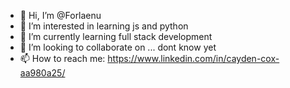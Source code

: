 - 👋 Hi, I’m @Forlaenu
- 👀 I’m interested in learning js and python
- 🌱 I’m currently learning full stack development
- 💞️ I’m looking to collaborate on ... dont know yet
- 📫 How to reach me: https://www.linkedin.com/in/cayden-cox-aa980a25/

<!---
Forlaenu/Forlaenu is a ✨ special ✨ repository because its `README.md` (this file) appears on your GitHub profile.
You can click the Preview link to take a look at your changes.
--->
